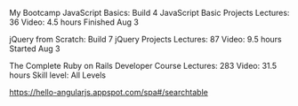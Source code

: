 My Bootcamp
JavaScript Basics: Build 4 JavaScript Basic Projects
Lectures: 36
Video: 4.5 hours
Finished Aug 3


jQuery from Scratch: Build 7 jQuery Projects
Lectures: 87
Video: 9.5 hours
Started Aug 3

The Complete Ruby on Rails Developer Course
Lectures: 283
Video: 31.5 hours
Skill level: All Levels

https://hello-angularjs.appspot.com/spa#/searchtable


